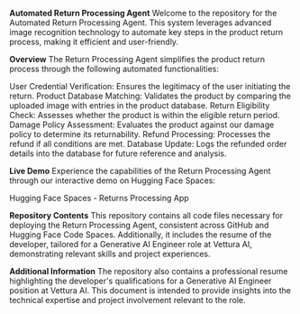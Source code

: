 **Automated Return Processing Agent**
Welcome to the repository for the Automated Return Processing Agent. This system leverages advanced image recognition technology to automate key steps in the product return process, making it efficient and user-friendly.

**Overview**
The Return Processing Agent simplifies the product return process through the following automated functionalities:

User Credential Verification: Ensures the legitimacy of the user initiating the return.
Product Database Matching: Validates the product by comparing the uploaded image with entries in the product database.
Return Eligibility Check: Assesses whether the product is within the eligible return period.
Damage Policy Assessment: Evaluates the product against our damage policy to determine its returnability.
Refund Processing: Processes the refund if all conditions are met.
Database Update: Logs the refunded order details into the database for future reference and analysis.

**Live Demo**
Experience the capabilities of the Return Processing Agent through our interactive demo on Hugging Face Spaces:

Hugging Face Spaces - Returns Processing App

**Repository Contents**
This repository contains all code files necessary for deploying the Return Processing Agent, consistent across GitHub and Hugging Face Code Spaces. Additionally, it includes the resume of the developer, tailored for a Generative AI Engineer role at Vettura AI, demonstrating relevant skills and project experiences.

**Additional Information**
The repository also contains a professional resume highlighting the developer's qualifications for a Generative AI Engineer position at Vettura AI. This document is intended to provide insights into the technical expertise and project involvement relevant to the role.

